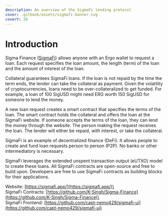 ```yaml
---
description: An overview of the SigmaFi lending protocol
cover: .gitbook/assets/sigmafi-banner.svg
coverY: 26
---
```


# Introduction

Sigma Finance ([SigmaFi](https://sigmafi.app/#/)) allows anyone with an Ergo wallet to request a loan. Each request specifies the loan amount, the length (term) of the loan and the amount of interest of the loan.

Collateral guarantees SigmaFi loans. If the loan is not repaid by the time the term ends, the lender can take the collateral as payment. Given the volatility of cryptocurrencies, loans need to be over-collateralized to get funded. For example, a loan of 100 SigUSD might need ERG worth 150 SigUSD for someone to lend the money.

A new loan request creates a smart contract that specifies the terms of the loan. The smart contract holds the collateral and offers the loan at the SigmaFi website. If someone accepts the terms of the loan, they can lend the money through the website. The person making the request receives the loan. The lender will either be repaid, with interest, or take the collateral.

SigmaFi is an example of decentralized finance (DeFi). It allows people to create and fund loan requests person to person (P2P). No banks or other intermediatory is necessary.

SigmaFi leverages the extended unspent transaction output (eUTXO) model to create these loans. All SigmaFi contracts are open-source and free to build upon. Developers are free to use SigmaFi contracts as building blocks for their applications.

Website: [https://sigmafi.app/](https://sigmafi.app/)\
\
SigmaFi Contracts: [https://github.com/K-Singh/Sigma-Finance](https://github.com/K-Singh/Sigma-Finance)\
\
SigmaFi Frontend: [https://github.com/capt-nemo429/sigmafi-ui](https://github.com/capt-nemo429/sigmafi-ui)
